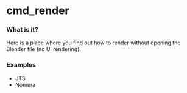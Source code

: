 # cmd_render

### What is it?

Here is a place where you find out how to render without opening the Blender file (no UI rendering).

### Examples
- JTS
- Nomura